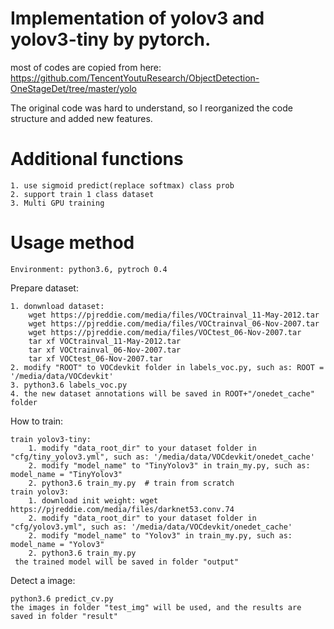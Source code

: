 # Implementation of yolov3 and yolov3-tiny by pytorch.

most of codes are copied from here: https://github.com/TencentYoutuResearch/ObjectDetection-OneStageDet/tree/master/yolo

The original code was hard to understand, so I reorganized the code structure and added new features.

# Additional functions
    1. use sigmoid predict(replace softmax) class prob
    2. support train 1 class dataset
    3. Multi GPU training

# Usage method
    Environment: python3.6, pytroch 0.4

Prepare dataset:

    1. donwnload dataset:
        wget https://pjreddie.com/media/files/VOCtrainval_11-May-2012.tar
        wget https://pjreddie.com/media/files/VOCtrainval_06-Nov-2007.tar
        wget https://pjreddie.com/media/files/VOCtest_06-Nov-2007.tar
        tar xf VOCtrainval_11-May-2012.tar
        tar xf VOCtrainval_06-Nov-2007.tar
        tar xf VOCtest_06-Nov-2007.tar
    2. modify "ROOT" to VOCdevkit folder in labels_voc.py, such as: ROOT = '/media/data/VOCdevkit' 
    3. python3.6 labels_voc.py
    4. the new dataset annotations will be saved in ROOT+"/onedet_cache" folder
    
How to train:

    train yolov3-tiny:
        1. modify "data_root_dir" to your dataset folder in "cfg/tiny_yolov3.yml", such as: '/media/data/VOCdevkit/onedet_cache' 
        2. modify "model_name" to "TinyYolov3" in train_my.py, such as: model_name = "TinyYolov3"
        2. python3.6 train_my.py  # train from scratch
    train yolov3:
        1. download init weight: wget https://pjreddie.com/media/files/darknet53.conv.74
        2. modify "data_root_dir" to your dataset folder in "cfg/yolov3.yml", such as: '/media/data/VOCdevkit/onedet_cache' 
        2. modify "model_name" to "Yolov3" in train_my.py, such as: model_name = "Yolov3"
        2. python3.6 train_my.py
     the trained model will be saved in folder "output"
        
Detect a image:

    python3.6 predict_cv.py
    the images in folder "test_img" will be used, and the results are saved in folder "result" 
